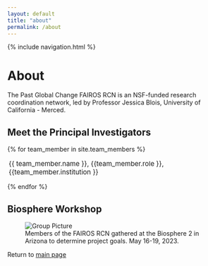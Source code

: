 ```yaml
---
layout: default
title: "about"
permalink: /about
---
```


<style>
 .container {
  display: flex;
  <!-- align-items: center; -->
  <!-- justify-content: center -->
}
img {
  max-width: 100%;
  max-height:100%;
}

.text {
  font-size: 15px;
  padding-left: 3px;
  align-items: left;
  justify-content: left;
  text-align: left;
 
}
ul.topnav {
  list-style-type: none;
  margin: 0;
  padding: 0;
  background-color: #d3d9ed;
  overflow: hidden;
  position: sticky;
  top: 0;
 }
ul.topnav li {float: left;}
ul.topnav li a {
  float: left;
  text-align: center;
  padding: 14px 16px;
  text-decoration: none;
  font-size: 17px;
 }
ul.topnav li a:hover:not(.active) {
  background-color: #e1e5f0;
  color: #5e72ab;
 }
ul.topnav a.active {
  background-color: #e1e5f0;
  color: #4860a3;
}
@media screen and (max-width: 600px) {
  ul.topnav li.right, 
  ul.topnav li {float: none;}
}
 </style>

<!-- div class="topnav">
 <a style="border-right: 1px solid blue;" class="active" href="home">Home</a>
 <a style="border-right: 1px solid blue;" href="about">About</a>
 <a style="border-right: 1px solid blue;" href="research">Research</a> 
 <a style="border-right: 1px solid blue;" href="calendar">Calendar</a>
</div-->

{% include navigation.html %}

<title>About</title>
<h1>About</h1>
The Past Global Change FAIROS RCN is an NSF-funded research coordination network, led by Professor Jessica Blois, University of California - Merced.

<h2>Meet the Principal Investigators</h2>
{% for team_member in site.team_members %}
<div class="container">
  <div class="image">
   <!-- # <img style="float:left" src={{ team_member.picture }}> remove pictures for now -->
  </div>
  <div class="text">
  <p style="text-align:left;"> {{ team_member.name }}, {{team_member.role }}, {{team_member.institution }} </p>
  </div>
</div>
{% endfor %} 

<h2>Biosphere Workshop</h2>
 <figure>
  <img src="./images/Blois_group_3.jpeg" alt="Group Picture" style="display:block" align="absbottom">
  <figcaption>Members of the FAIROS RCN gathered at the Biosphere 2 in Arizona to determine project goals. May 16-19, 2023. </figcaption>
 </figure>


Return to [main page](home.md)


